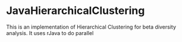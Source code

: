 JavaHierarchicalClustering
==========================
This is an implementation of Hierarchical Clustering for beta diversity analysis. It uses rJava to do parallel 

